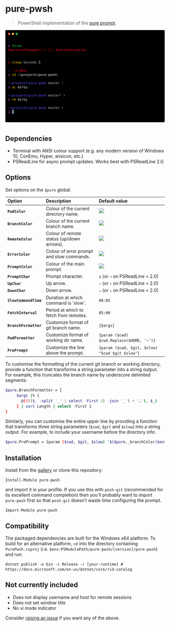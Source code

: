 # pure-pwsh

> PowerShell implementation of the [pure prompt](https://github.com/sindresorhus/pure).

![](screenshot.svg)

## Dependencies

- Terminal with ANSI colour support
  (e.g. any modern version of Windows 10, ConEmu, Hyper, ansicon, etc.)
- PSReadLine for async prompt updates. Works best with PSReadLine 2.0.

## Options

Set options on the `$pure` global.

| Option                | Description                               | Default value                                      |
| :-------------------- | :---------------------------------------- | :------------------------------------------------- |
| **`PwdColor`**        | Colour of the current directory name.     | <img src="https://placehold.it/18/0000aa?text=+"/> |
| **`BranchColor`**     | Colour of the current branch name.        | <img src="https://placehold.it/18/aaaaaa?text=+"/> |
| **`RemoteColor`**     | Colour of remote status (up/down arrows). | <img src="https://placehold.it/18/00aaaa?text=+"/> |
| **`ErrorColor`**      | Colour of error prompt and slow commands. | <img src="https://placehold.it/18/aa0000?text=+"/> |
| **`PromptColor`**     | Colour of the main prompt.                | <img src="https://placehold.it/18/aa00aa?text=+"/> |
| **`PromptChar`**      | Prompt character.                         | `❯` (or `→` on PSReadLine < 2.0)                   |
| **`UpChar`**          | Up arrow.                                 | `⇡` (or `↑` on PSReadLine < 2.0)                   |
| **`DownChar`**        | Down arrow.                               | `⇣` (or `↓` on PSReadLine < 2.0)                   |
| **`SlowCommandTime`** | Duration at which command is 'slow'.      | `00:05`                                            |
| **`FetchInterval`**   | Period at which to fetch from remotes.    | `05:00`                                            |
| **`BranchFormatter`** | Customize format of git branch name.      | `{$args}`                                          |
| **`PwdFormatter`**    | Customize format of working dir name.     | `{param ($cwd) $cwd.Replace($HOME, '~')}`          |
| **`PrePrompt`**       | Customize the line above the prompt.      | `{param ($cwd, $git, $slow) "$cwd $git $slow"}`    |

To customise the formatting of the current git branch or working directory, provide a function that
transforms a string parameter into a string output. For example, this truncates the branch name by
underscore delimited segments:

```sh
$pure.BranchFormatter = {
     $args |% {
       @(((($_ -split '_' | select -First 3) -join '_') + '…'), $_)
     } | sort Length | select -First 1
}
```

Similarly, you can customise the entire upper line by providing a function that transforms three string parameters
(`$cwd`, `$git` and `$slow`) into a string output. For example, to include your username before the directory info:

```sh
$pure.PrePrompt = {param ($cwd, $git, $slow) "$($pure._branchColor)$env:UserName $cwd $git $slow"}
```

## Installation

Install from the [gallery](https://www.powershellgallery.com/packages/pure-pwsh) or clone this repository:

```shell
Install-Module pure-pwsh
```

and import it in your profile. If you use this with `posh-git` (recommended for its excellent command completion)
then you'll probably want to import `pure-pwsh` first so that `posh-git` doesn't waste time configuring the prompt.

```shell
Import-Module pure-pwsh
```

## Compatibility

The packaged dependencies are built for the Windows x64 platform. To build for an alternative platform,
`cd` into the directory containing `PurePwsh.csproj` (i.e. `$env:PSModulePath/pure-pwsh/[version]/pure-pwsh`)
and run:

```shell
dotnet publish -o bin -c Release -r [your-runtime] # https://docs.microsoft.com/en-us/dotnet/core/rid-catalog
```

## Not currently included

- Does not display username and host for remote sessions
- Does not set window title
- No vi mode indicator

Consider [raising an issue](https://github.com/nickcox/pure-pwsh/issues/new) if you want any of the above.
